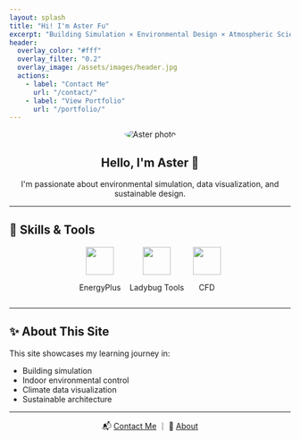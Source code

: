 ```yaml
---
layout: splash
title: "Hi! I'm Aster Fu"
excerpt: "Building Simulation × Environmental Design × Atmospheric Science"
header:
  overlay_color: "#fff"
  overlay_filter: "0.2"
  overlay_image: /assets/images/header.jpg
  actions:
    - label: "Contact Me"
      url: "/contact/"
    - label: "View Portfolio"
      url: "/portfolio/"
---
```


<section style="text-align:center;">
  <img src="/assets/images/profile.png" alt="Aster photo" style="border-radius: 50%; max-width: 200px;" />
  <h2>Hello, I'm Aster 👋</h2>
  <p>I'm passionate about environmental simulation, data visualization, and sustainable design.</p>
</section>

---

## 🧰 Skills & Tools

<div style="display:flex; flex-wrap:wrap; justify-content:center; gap:1rem;">
  <div style="text-align:center;">
    <img src="/assets/images/icon-energyplus.png" style="height:50px;" />
    <p>EnergyPlus</p>
  </div>
  <div style="text-align:center;">
    <img src="/assets/images/icon-ladybug.png" style="height:50px;" />
    <p>Ladybug Tools</p>
  </div>
  <div style="text-align:center;">
    <img src="/assets/images/icon-cfd.png" style="height:50px;" />
    <p>CFD</p>
  </div>
</div>

---

## ✨ About This Site

This site showcases my learning journey in:
- Building simulation
- Indoor environmental control
- Climate data visualization
- Sustainable architecture

---

<p style="text-align:center;">
  📬 <a href="/contact/">Contact Me</a> ｜ 💼 <a href="/about/">About</a>
</p>
